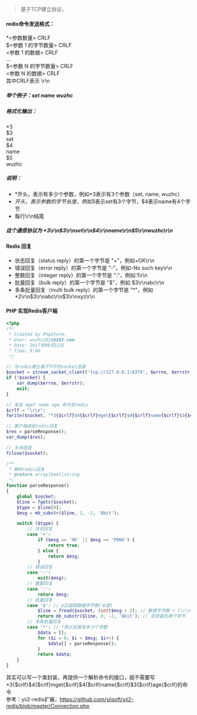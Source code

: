> 基于TCP建立协议，
#### redis命令发送格式：
*<参数数量> CRLF  
$<参数 1 的字节数量> CRLF  
<参数 1 的数据> CRLF  
...  
$<参数 N 的字节数量> CRLF  
<参数 N 的数据> CRLF  
其中CRLF表示 \r\n  

##### 举个例子：set name wuzhc
##### 格式化输出：
*3  
$3  
set  
$4  
name  
$5  
wuzhc  
##### 说明：
- \*开头，表示有多少个参数，例如*3表示有3个参数（set, name, wuzhc）
- $开头，表示参数的字节长度，例如$3表示set有3个字节，$4表示name有4个字节
- 每行\r\n结尾
##### 这个通信协议为 *3\r\n$3\r\nset\r\n$4\r\nname\r\n$5\r\nwuzhc\r\n

#### Redis 回复
- 状态回复（status reply）的第一个字节是 "+"，例如+OK\r\n
- 错误回复（error reply）的第一个字节是 "-"，例如-No such key\r\n
- 整数回复（integer reply）的第一个字节是 ":"，例如:1\r\n
- 批量回复（bulk reply）的第一个字节是 "$"，例如 $3\r\nabc\r\n
- 多条批量回复（multi bulk reply）的第一个字节是 "*"，例如\*2\r\n$3\r\nabc\r\n$3\r\nxyz\r\n

#### PHP 实现Redis客户端
```php
<?php
/**
 * Created by PhpStorm.
 * User: wuzhc2016@163.com
 * Date: 2017年09月12日
 * Time: 9:08
 */

// 与redis建立基于TCP的socket连接
$socket = stream_socket_client('tcp://127.0.0.1:6379', $errno, $errstr, 1, STREAM_CLIENT_CONNECT);
if (!$socket) {
    var_dump($errno, $errstr);
    exit;
}

// 发送 mget name age 命令到redis
$crlf = "\r\n";
fwrite($socket, "*3{$crlf}$4{$crlf}mget{$crlf}$4{$crlf}name{$crlf}$3{$crlf}age{$crlf}");

// 客户端收到redis回复
$res = parseResponse();
var_dump($res);

// 关闭连接
fclose($socket);

/**
 * 解析redis回复
 * @return array|bool|string
 */
function parseResponse()
{
    global $socket;
    $line = fgets($socket);
    $type = $line[0];
    $msg = mb_substr($line, 1, -2, '8bit');

    switch ($type) {
        // 状态回复
        case '+':
            if ($msg == 'OK' || $msg == 'PONG') {
                return true;
            } else {
                return $msg;
            }
        // 错误回复
        case '-':
            exit($msg);
        // 整数回复
        case ':':
            return $msg;
        // 批量回复
        case '$': // $后面跟数据字节数(长度)
            $line = fread($socket, (int)$msg + 2); // 数据字节数 + (\r\n)两个字节
            return mb_substr($line, 0, -2, '8bit'); // 去除最后两个字节
        // 多条批量回复
        case '*': // *表示后面有多少个参数
            $data = [];
            for ($i = 0; $i < $msg; $i++) {
                $data[] = parseResponse();
            }
            return $data;
    }
}

```
其实可以写一个类封装，再提供一个解析命令的接口，就不需要写*3{$crlf}$4{$crlf}mget{$crlf}$4{$crlf}name{$crlf}$3{$crlf}age{$crlf}的命令  
参考：yii2-redis扩展，https://github.com/yiisoft/yii2-redis/blob/master/Connection.php